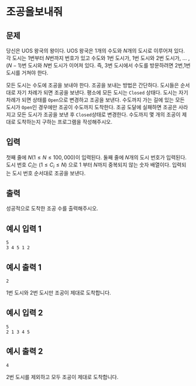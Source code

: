 # 조공을보내줘

## 문제

 당신은 UOS 왕국의 왕이다. UOS 왕국은 $1$개의 수도와 $N$개의 도시로 이루어져 있다. 각 도시는 $1$번부터 $N$번까지 번호가 있고 수도와 $1$번 도시가, $1$번 도시와 $2$번 도시가, ... , $(N - 1)$번 도시와 $N$번 도시가 이어져 있다. 즉, $3$번 도시에서 수도를 방문하려면 $2$번,$1$번 도시를 거쳐야 한다.

 모든 도시는 수도에 조공을 보내야 한다. 조공을 보내는 방법은 간단하다. 도시들은 순서대로 자기 차례가 되면 조공을 보낸다. 평소에 모든 도시는 `Closed` 상태다. 도시는 자기 차례가 되면 상태를 `Open`으로 변경하고 조공을 보낸다. 수도까지 가는 길에 있는 모든 도시가 `Open`인 경우에만 조공이 수도까지 도착한다. 조공 도달에 실패하면 조공은 사라지고 모든 도시가 조공을 보낸 후 `Closed`상태로 변경한다. 수도까지 몇 개의 조공이 제대로 도착하는지 구하는 프로그램을 작성해주시오.

## 입력

첫째 줄에 $N(1 \leq N \leq 100,000)$이 입력된다. 둘째 줄에 $N$개의 도시 번호가 입력된다. 도시 번호 $C_i$는 $(1 \leq C_i \leq N)$ 으로 $1$ 부터 $N$까지 중복되지 않는 숫자 배열이다. 입력되는 도시 번호 순서대로 조공을 보낸다.

## 출력

성공적으로 도착한 조공 수를 출력해주시오.

## 예시 입력 1

```
5
3 4 5 1 2
```

## 예시 출력 1

```
2
```

$1$번 도시와 $2$번 도시만 조공이 제대로 도착합니다.

## 예시 입력 2

```
5
2 1 3 4 5
```

## 예시 출력 2

```
4
```

$2$번 도시를 제외하고 모두 조공이 제대로 도착합니다.
